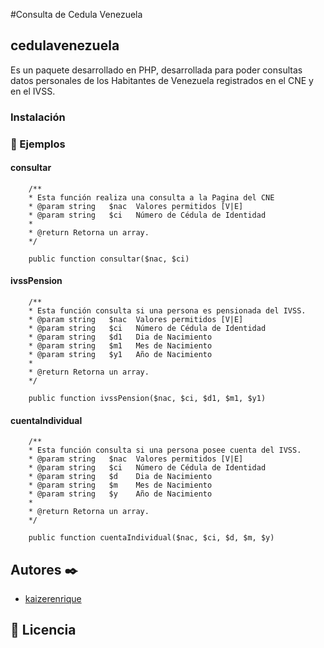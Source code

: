 #Consulta de Cedula Venezuela 
## cedulavenezuela

Es un paquete desarrollado en PHP, desarrollada para poder consultas datos personales de los Habitantes de Venezuela registrados en el CNE y en el IVSS.

### Instalación 



### :scroll: Ejemplos 

#### consultar
```
	/** 
	* Esta función realiza una consulta a la Pagina del CNE
	* @param string   $nac 	Valores permitidos [V|E]
	* @param string   $ci 	Número de Cédula de Identidad
	*
	* @return Retorna un array.
	*/

	public function consultar($nac, $ci)
```

#### ivssPension
```
	/**
    * Esta función consulta si una persona es pensionada del IVSS.
    * @param string   $nac 	Valores permitidos [V|E]
	* @param string   $ci 	Número de Cédula de Identidad
	* @param string   $d1 	Dia de Nacimiento  	
	* @param string   $m1 	Mes de Nacimiento
	* @param string   $y1 	Año de Nacimiento 
    *
    * @return Retorna un array.
    */

	public function ivssPension($nac, $ci, $d1, $m1, $y1)
```

#### cuentaIndividual
```
	/**
    * Esta función consulta si una persona posee cuenta del IVSS.
    * @param string   $nac 	Valores permitidos [V|E]
	* @param string   $ci 	Número de Cédula de Identidad
	* @param string   $d 	Dia de Nacimiento  	
	* @param string   $m 	Mes de Nacimiento
	* @param string   $y 	Año de Nacimiento 
    *
    * @return Retorna un array.
    */

	public function cuentaIndividual($nac, $ci, $d, $m, $y)
```

## Autores ✒️
* [kaizerenrique](https://github.com/kaizerenrique)

## 📝 Licencia